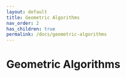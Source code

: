 ```yaml
---
layout: default
title: Geometric Algorithms
nav_order: 2
has_children: true
permalink: /docs/geometric-algorithms
---
```


# Geometric Algorithms